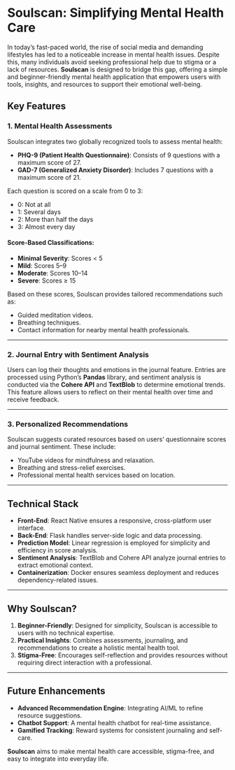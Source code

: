 
# Soulscan: Simplifying Mental Health Care  

In today’s fast-paced world, the rise of social media and demanding lifestyles has led to a noticeable increase in mental health issues. Despite this, many individuals avoid seeking professional help due to stigma or a lack of resources. **Soulscan** is designed to bridge this gap, offering a simple and beginner-friendly mental health application that empowers users with tools, insights, and resources to support their emotional well-being.  

## Key Features  

### 1. **Mental Health Assessments**  
Soulscan integrates two globally recognized tools to assess mental health:  
- **PHQ-9 (Patient Health Questionnaire)**: Consists of 9 questions with a maximum score of 27.  
- **GAD-7 (Generalized Anxiety Disorder)**: Includes 7 questions with a maximum score of 21.  

Each question is scored on a scale from 0 to 3:  
- 0: Not at all  
- 1: Several days  
- 2: More than half the days  
- 3: Almost every day  

#### Score-Based Classifications:  
- **Minimal Severity**: Scores < 5  
- **Mild**: Scores 5–9  
- **Moderate**: Scores 10–14  
- **Severe**: Scores ≥ 15  

Based on these scores, Soulscan provides tailored recommendations such as:  
- Guided meditation videos.  
- Breathing techniques.  
- Contact information for nearby mental health professionals.  

---

### 2. **Journal Entry with Sentiment Analysis**  
Users can log their thoughts and emotions in the journal feature. Entries are processed using Python’s **Pandas** library, and sentiment analysis is conducted via the **Cohere API** and **TextBlob** to determine emotional trends. This feature allows users to reflect on their mental health over time and receive feedback.  

---

### 3. **Personalized Recommendations**  
Soulscan suggests curated resources based on users’ questionnaire scores and journal sentiment. These include:  
- YouTube videos for mindfulness and relaxation.  
- Breathing and stress-relief exercises.  
- Professional mental health services based on location.  

---

## Technical Stack  

- **Front-End**: React Native ensures a responsive, cross-platform user interface.  
- **Back-End**: Flask handles server-side logic and data processing.  
- **Prediction Model**: Linear regression is employed for simplicity and efficiency in score analysis.  
- **Sentiment Analysis**: TextBlob and Cohere API analyze journal entries to extract emotional context.  
- **Containerization**: Docker ensures seamless deployment and reduces dependency-related issues.  

---

## Why Soulscan?  
1. **Beginner-Friendly**: Designed for simplicity, Soulscan is accessible to users with no technical expertise.  
2. **Practical Insights**: Combines assessments, journaling, and recommendations to create a holistic mental health tool.  
3. **Stigma-Free**: Encourages self-reflection and provides resources without requiring direct interaction with a professional.  

---

## Future Enhancements  
- **Advanced Recommendation Engine**: Integrating AI/ML to refine resource suggestions.  
- **Chatbot Support**: A mental health chatbot for real-time assistance.  
- **Gamified Tracking**: Reward systems for consistent journaling and self-care.  

**Soulscan** aims to make mental health care accessible, stigma-free, and easy to integrate into everyday life.  

